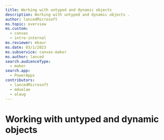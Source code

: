 ```yaml
---
title: Working with untyped and dynamic objects 
description: Working with untyped and dynamic objects .
author: lancedMicrosoft
ms.topic: overview
ms.custom: 
  - canvas
  - intro-internal
ms.reviewer: mkaur
ms.date: 03/1/2023
ms.subservice: canvas-maker
ms.author: lanced
search.audienceType: 
  - maker
search.app: 
  - PowerApps
contributors:
  - lancedMicrosoft
  - mduelae
  - alaug
---
```

# Working with untyped and dynamic objects 
